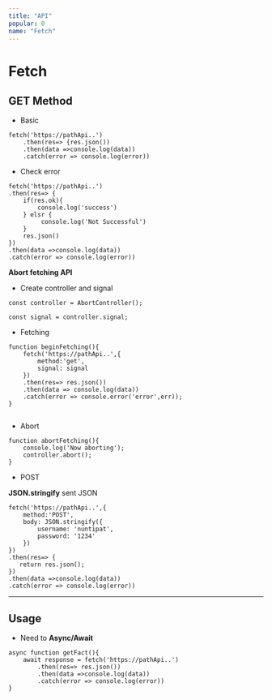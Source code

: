 ```yaml
---
title: "API"
popular: 0
name: "Fetch"
---
```


# Fetch

## GET Method

- Basic

```
fetch('https://pathApi..')
    .then(res=> {res.json())
    .then(data =>console.log(data))
    .catch(error => console.log(error))
```

- Check error

```
fetch('https://pathApi..')
.then(res=> {
    if(res.ok){
        console.log('success')
    } elsr {
         console.log('Not Successful')
    }
    res.json()
})
.then(data =>console.log(data))
.catch(error => console.log(error))
```

**Abort fetching API**

- Create controller and signal

```
const controller = AbortController();
```

```
const signal = controller.signal;
```

- Fetching

```
function beginFetching(){
    fetch('https://pathApi..',{
        method:'get',
        signal: signal
    })
    .then(res=> res.json())
    .then(data => console.log(data))
    .catch(error => console.error('error',err));
}


```

- Abort

```
function abortFetching(){
    console.log('Now aborting');
    controller.abort();
}
```

- POST

**JSON.stringify** sent JSON

```
fetch('https://pathApi..',{
    method:'POST',
    body: JSON.stringify({
        username: 'nuntipat',
        password: '1234'
    })
})
.then(res=> {
   return res.json();
})
.then(data =>console.log(data))
.catch(error => console.log(error))
```

---

## Usage

- Need to **Async/Await**

```
async function getFact(){
    await response = fetch('https://pathApi..')
        .then(res=> res.json())
        .then(data =>console.log(data))
        .catch(error => console.log(error))
}

```

